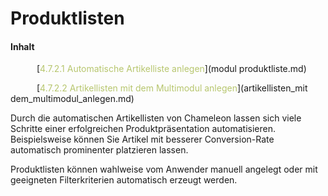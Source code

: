 # Produktlisten

#### Inhalt

<p style="text-indent: 3em;">[<span style="color:#B7C66E">4.7.2.1 Automatische Artikelliste anlegen</span>](modul produktliste.md)

<p style="text-indent: 3em;">[<span style="color:#B7C66E">4.7.2.2 Artikellisten mit dem Multimodul anlegen</span>](artikellisten_mit dem_multimodul_anlegen.md)

Durch die automatischen Artikellisten von Chameleon lassen sich viele Schritte einer erfolgreichen Produktpräsentation automatisieren. Beispielsweise können Sie Artikel mit besserer Conversion-Rate automatisch prominenter platzieren lassen.

Produktlisten können wahlweise vom Anwender manuell angelegt oder mit geeigneten Filterkriterien automatisch erzeugt werden.
